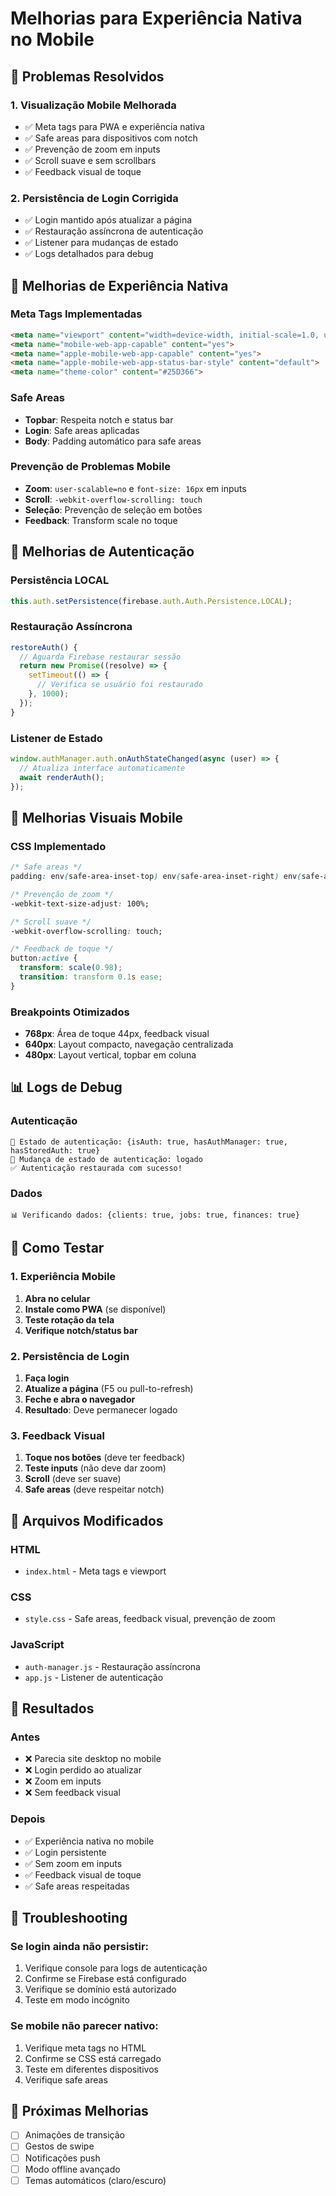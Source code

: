 # Melhorias para Experiência Nativa no Mobile

## 🎯 Problemas Resolvidos

### 1. Visualização Mobile Melhorada
- ✅ Meta tags para PWA e experiência nativa
- ✅ Safe areas para dispositivos com notch
- ✅ Prevenção de zoom em inputs
- ✅ Scroll suave e sem scrollbars
- ✅ Feedback visual de toque

### 2. Persistência de Login Corrigida
- ✅ Login mantido após atualizar a página
- ✅ Restauração assíncrona de autenticação
- ✅ Listener para mudanças de estado
- ✅ Logs detalhados para debug

## 📱 Melhorias de Experiência Nativa

### Meta Tags Implementadas
```html
<meta name="viewport" content="width=device-width, initial-scale=1.0, user-scalable=no, viewport-fit=cover"/>
<meta name="mobile-web-app-capable" content="yes">
<meta name="apple-mobile-web-app-capable" content="yes">
<meta name="apple-mobile-web-app-status-bar-style" content="default">
<meta name="theme-color" content="#25D366">
```

### Safe Areas
- **Topbar**: Respeita notch e status bar
- **Login**: Safe areas aplicadas
- **Body**: Padding automático para safe areas

### Prevenção de Problemas Mobile
- **Zoom**: `user-scalable=no` e `font-size: 16px` em inputs
- **Scroll**: `-webkit-overflow-scrolling: touch`
- **Seleção**: Prevenção de seleção em botões
- **Feedback**: Transform scale no toque

## 🔐 Melhorias de Autenticação

### Persistência LOCAL
```javascript
this.auth.setPersistence(firebase.auth.Auth.Persistence.LOCAL);
```

### Restauração Assíncrona
```javascript
restoreAuth() {
  // Aguarda Firebase restaurar sessão
  return new Promise((resolve) => {
    setTimeout(() => {
      // Verifica se usuário foi restaurado
    }, 1000);
  });
}
```

### Listener de Estado
```javascript
window.authManager.auth.onAuthStateChanged(async (user) => {
  // Atualiza interface automaticamente
  await renderAuth();
});
```

## 🎨 Melhorias Visuais Mobile

### CSS Implementado
```css
/* Safe areas */
padding: env(safe-area-inset-top) env(safe-area-inset-right) env(safe-area-inset-bottom) env(safe-area-inset-left);

/* Prevenção de zoom */
-webkit-text-size-adjust: 100%;

/* Scroll suave */
-webkit-overflow-scrolling: touch;

/* Feedback de toque */
button:active {
  transform: scale(0.98);
  transition: transform 0.1s ease;
}
```

### Breakpoints Otimizados
- **768px**: Área de toque 44px, feedback visual
- **640px**: Layout compacto, navegação centralizada
- **480px**: Layout vertical, topbar em coluna

## 📊 Logs de Debug

### Autenticação
```
🔐 Estado de autenticação: {isAuth: true, hasAuthManager: true, hasStoredAuth: true}
🔄 Mudança de estado de autenticação: logado
✅ Autenticação restaurada com sucesso!
```

### Dados
```
📊 Verificando dados: {clients: true, jobs: true, finances: true}
```

## 🧪 Como Testar

### 1. Experiência Mobile
1. **Abra no celular**
2. **Instale como PWA** (se disponível)
3. **Teste rotação da tela**
4. **Verifique notch/status bar**

### 2. Persistência de Login
1. **Faça login**
2. **Atualize a página** (F5 ou pull-to-refresh)
3. **Feche e abra o navegador**
4. **Resultado**: Deve permanecer logado

### 3. Feedback Visual
1. **Toque nos botões** (deve ter feedback)
2. **Teste inputs** (não deve dar zoom)
3. **Scroll** (deve ser suave)
4. **Safe areas** (deve respeitar notch)

## 📝 Arquivos Modificados

### HTML
- `index.html` - Meta tags e viewport

### CSS
- `style.css` - Safe areas, feedback visual, prevenção de zoom

### JavaScript
- `auth-manager.js` - Restauração assíncrona
- `app.js` - Listener de autenticação

## 🚀 Resultados

### Antes
- ❌ Parecia site desktop no mobile
- ❌ Login perdido ao atualizar
- ❌ Zoom em inputs
- ❌ Sem feedback visual

### Depois
- ✅ Experiência nativa no mobile
- ✅ Login persistente
- ✅ Sem zoom em inputs
- ✅ Feedback visual de toque
- ✅ Safe areas respeitadas

## 🔧 Troubleshooting

### Se login ainda não persistir:
1. Verifique console para logs de autenticação
2. Confirme se Firebase está configurado
3. Verifique se domínio está autorizado
4. Teste em modo incógnito

### Se mobile não parecer nativo:
1. Verifique meta tags no HTML
2. Confirme se CSS está carregado
3. Teste em diferentes dispositivos
4. Verifique safe areas

## 📱 Próximas Melhorias

- [ ] Animações de transição
- [ ] Gestos de swipe
- [ ] Notificações push
- [ ] Modo offline avançado
- [ ] Temas automáticos (claro/escuro)
